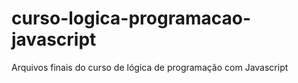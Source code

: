 # curso-logica-programacao-javascript
Arquivos finais do curso de lógica de programação com Javascript
